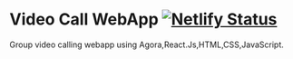 # Video Call WebApp [![Netlify Status](https://api.netlify.com/api/v1/badges/354b5e11-9c0a-44c8-82a4-7ecd82238fa8/deploy-status)](https://app.netlify.com/sites/videocallingwebapp/deploys)
 Group video calling webapp using Agora,React.Js,HTML,CSS,JavaScript.
